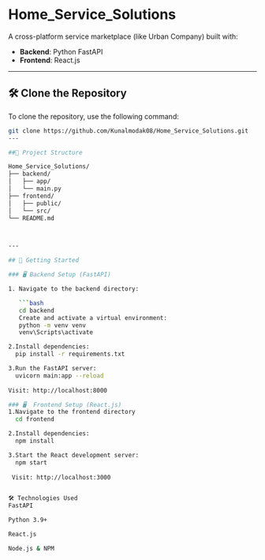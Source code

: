 # Home_Service_Solutions

A cross-platform service marketplace (like Urban Company) built with:

- **Backend**: Python FastAPI  
- **Frontend**: React.js  

---

## 🛠️ Clone the Repository

To clone the repository, use the following command:

```bash
git clone https://github.com/Kunalmodak08/Home_Service_Solutions.git
---

##📁 Project Structure

Home_Service_Solutions/
├── backend/
│   ├── app/
│   └── main.py
├── frontend/
│   ├── public/
│   └── src/
└── README.md



---

## 🚀 Getting Started

### 🖥️ Backend Setup (FastAPI)

1. Navigate to the backend directory:

   ```bash
   cd backend
   Create and activate a virtual environment:
   python -m venv venv
   venv\Scripts\activate

2.Install dependencies:
  pip install -r requirements.txt

3.Run the FastAPI server:
  uvicorn main:app --reload
  
Visit: http://localhost:8000

### 🖥️  Frontend Setup (React.js)
1.Navigate to the frontend directory
  cd frontend

2.Install dependencies:
  npm install

3.Start the React development server:
  npm start
 
 Visit: http://localhost:3000


🛠️ Technologies Used
FastAPI

Python 3.9+

React.js

Node.js & NPM
